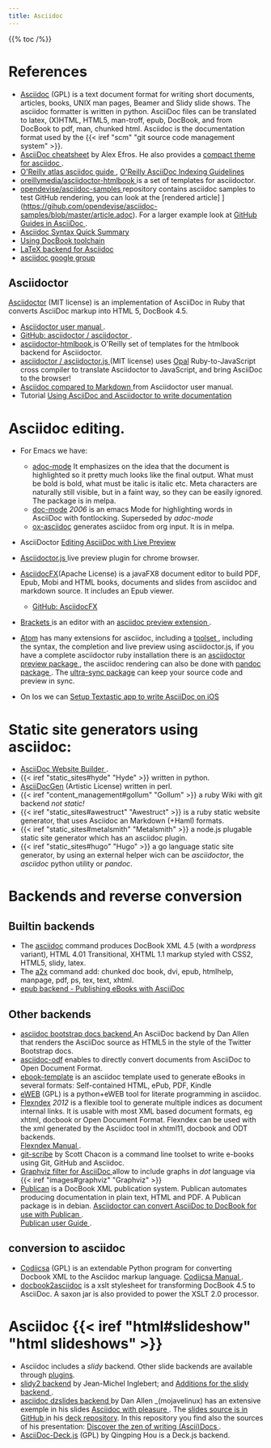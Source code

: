 ```yaml
---
title: Asciidoc
---
```


{{% toc /%}}

# References
-   [Asciidoc](http://www.methods.co.nz/asciidoc/) (GPL)
    is a text document format for writing short documents,
    articles, books, UNIX man pages, Beamer and Slidy slide shows.
    The asciidoc formatter is written in python.
    AsciiDoc files can be translated to latex, (X)HTML, HTML5,
    man-troff, epub, DocBook, and from DocBook to pdf, man, chunked
    html. Asciidoc is the documentation format used by the
    {{< iref "scm" "git source code management system" >}}.
-   [AsciiDoc cheatsheet](http://powerman.name/doc/asciidoc)
    by Alex Efros. He also provides a [compact theme for asciidoc
    ](http://powerman.name/download/asciidoc/).
-   [O'Reilly atlas asciidoc guide
    ](http://chimera.labs.oreilly.com/books/1230000000065/ch04.html),
    [O'Reilly AsciiDoc Indexing Guidelines
    ](http://chimera.labs.oreilly.com/books/1234000001578/ch02.html)
-   [oreillymedia/asciidoctor-htmlbook
    ](https://github.com/oreillymedia/asciidoctor-htmlbook) is a set of
    templates for asciidoctor.
-   [opendevise/asciidoc-samples
    ](https://github.com/opendevise/asciidoc-samples/blob/master/article.adoc)
    repository contains asciidoc samples to test GitHub rendering, you
    can look at the [rendered article]
    ](https://gihub.com/opendevise/asciidoc-samples/blob/master/article.adoc).
    For a larger example look at [GitHub Guides in AsciiDoc
    ](https://github.com/opendevise/github-guides-asciidoc).
-   [Asciidoc Syntax Quick Summary
    ](http://xpt.sourceforge.net/techdocs/nix/tool/asciidoc-syn/ascs01-AsciiDocMarkupSyntaxQuickSummary/)
-   [Using DocBook toolchain
    ](http://xpt.sourceforge.net/techdocs/nix/tool/asciidoc-usg/ascu04-UsingDocBooktoolchain/)
-   [LaTeX backend for Asciidoc
    ](http://www.methods.co.nz/asciidoc/latex-backend.html)
-   [asciidoc google group
    ](https://groups.google.com/forum/#!forum/asciidoc)

## Asciidoctor
[Asciidoctor](http://asciidoctor.org/) (MIT license)
is an implementation of AsciiDoc in Ruby that converts
AsciiDoc markup into HTML 5, DocBook 4.5.
-   [Asciidoctor user manual
    ](http://asciidoctor.org/docs/user-manual).
-   [GitHub: asciidoctor / asciidoctor
    ](https://github.com/asciidoctor/asciidoctor).
-   [asciidoctor-htmlbook
    ](https://github.com/oreillymedia/asciidoctor-htmlbook)
    is O'Reilly set of templates for the htmlbook backend for Asciidoctor.
-   [asciidoctor / asciidoctor.js
    ](https://github.com/asciidoctor/asciidoctor.js) (MIT license)
    uses [Opal](http://opalrb.org/) Ruby-to-JavaScript cross compiler
    to translate Asciidoctor to JavaScript, and
    bring AsciiDoc to the browser!
-   [Asciidoc compared to Markdown
    ](http://asciidoctor.org/docs/user-manual/#compared-to-markdown)
    from Asciidoctor user manual.
-   Tutorial [Using AsciiDoc and Asciidoctor to write documentation
    ](https://www.vogella.com/tutorials/AsciiDoc/article.html)

# Asciidoc editing.

-   For Emacs we have:
    -   [adoc-mode]( https://github.com/sensorflo/adoc-mode/wiki)
        It emphasizes on the idea that the document is highlighted so
        it pretty much looks like the final output. What must be bold
        is bold, what must be italic is italic etc.  Meta characters
        are naturally still visible, but in a faint way, so they can
        be easily ignored. The package is in melpa.
    -   [doc-mode](http://xpt.sourceforge.net/tools/doc-mode/) _2006_
        is an emacs Mode for highlighting words in AsciiDoc with fontlocking.
        Superseded by _adoc-mode_
    -   [ox-asciidoc]( https://github.com/yashi/org-asciidoc)
        generates asciidoc from org input. It is in melpa.

-   AsciiDoctor [Editing AsciiDoc with Live Preview
    ](http://asciidoctor.org/docs/editing-asciidoc-with-live-preview/)
-   [Asciidoctor.js
    ](https://chrome.google.com/webstore/detail/asciidoctorjs-live-previe/iaalpfgpbocpdfblpnhhgllgbdbchmia)
    live preview plugin for chrome browser.
-   [AsciidocFX](https://www.asciidocfx.com/)(Apache License)
    is a javaFX8 document editor to build PDF, Epub, Mobi and HTML
    books, documents and slides from asciidoc and markdown source. It
    includes an Epub viewer.
    -   [GitHub: AsciidocFX](https://github.com/asciidocfx/AsciidocFX)
-   [Brackets
    ](https://github.com/adobe/brackets/wiki/How-to-Use-Brackets)
    is an editor with an [asciidoc preview extension
    ](https://github.com/asciidoctor/brackets-asciidoc-preview).
-   [Atom](https://atom.io)
    has many extensions for asciidoc, including a [toolset
    ](https://atom.io/packages/asciidoc-assistant), including  the
    syntax, the completion and live preview using asciidoctor.js,
    if you have a complete asciidoctor ruby installation there is an
    [asciidoctor preview package
    ](https://atom.io/packages/asciidoctor-preview), the asciidoc
    rendering can also be done with [pandoc package
    ](https://atom.io/packages/pandoc).
    The [ultra-sync package](https://atom.io/packages/ultra-sync)
    can keep your source code and preview in sync.
-   On Ios we can [Setup Textastic app to write AsciiDoc on iOS
    ](https://www.makzan.net/2015/10/07/setup-textastic-app-to-write-asciidoc-on-ios/)

# Static site generators using asciidoc:
-   [AsciiDoc Website Builder
    ](http://awb.sourceforge.net/).
-   {{< iref "static_sites#hyde" "Hyde" >}} written in python.
-   [AsciiDocGen](http://dbixjcl.org/jcl/asciidocgen/asciidocgen.html)
    (Artistic License) written in perl.
-   {{< iref "content_management#gollum" "Gollum" >}}
    a ruby Wiki with git  backend  _not static!_
-   {{< iref "static_sites#awestruct" "Awestruct" >}} is a ruby static website
    generator, that uses Asciidoc an Markdown (+Haml) formats.
-   {{< iref "static_sites#metalsmith" "Metalsmith" >}} a node.js plugable static site
    generator which has an asciidoc plugin.
-   {{< iref "static_sites#hugo" "Hugo" >}} a go language static site generator, by
    using an external helper wich can be _asciidoctor_, the _asciidoc_ python utility or
    _pandoc_.

# Backends and reverse conversion
## Builtin backends
-   The [asciidoc](http://www.methods.co.nz/asciidoc/manpage.html)
    command produces DocBook XML 4.5 (with a _wordpress_ variant),
    HTML 4.01 Transitional, XHTML 1.1 markup styled with CSS2, HTML5,
    slidy, latex.
-   The [a2x](http://www.methods.co.nz/asciidoc/a2x.1.html)
    command add: chunked doc book, dvi, epub, htmlhelp, manpage, pdf,
    ps, tex, text, xhtml.
-   [epub backend - Publishing eBooks with AsciiDoc
    ](http://www.methods.co.nz/asciidoc/publishing-ebooks-with-asciidoc.html)

## Other backends
-   [asciidoc bootstrap docs backend
    ](https://github.com/mojavelinux/asciidoc-bootstrap-docs-backend)
    An AsciiDoc backend by Dan Allen that renders the AsciiDoc
    source as HTML5 in the style of the Twitter Bootstrap docs.
-   [asciidoc-odf](https://github.com/dagwieers/asciidoc-odf)
    enables to directly convert documents from AsciiDoc to
    Open Document Format.
-   [ebook-template](https://github.com/akosmasoftware/eBook-Template)
    is an asciidoc template used to generate eBooks in several formats:
    Self-contained HTML, ePub, PDF, Kindle
-   [eWEB](http://eweb.sourceforge.net/) (GPL)
    is a python+eWEB tool for literate programming in asciidoc.
-   [Flexndex](https://github.com/elextr/flexndex)
    _2012_
    is a flexible tool to generate multiple indices as document internal
    links. It is usable with most XML based document formats,
    eg xhtml, docbook or Open Document Format.
    Flexndex can be used with the xml generated by the Asciidoc tool
    in xhtml11, docbook and ODT backends.<br />
    [Flexndex Manual
    ](https://github.com/elextr/flexndex/blob/master/flexndex.asciidoc).
-   [git-scribe](https://github.com/schacon/git-scribe/)
    by Scott Chacon  is a  command line toolset to write e-books using Git, GitHub and Asciidoc.
-   [Graphviz filter for AsciiDoc
    ](http://asciidoc.org/asciidoc-graphviz-sample.html)
    allow to include graphs in _dot_ language via
    {{< iref "images#graphviz" "Graphviz" >}}
-   [Publican](https://fedorahosted.org/publican/)
    is a DocBook XML publication system. Publican automates producing
    documentation in  plain text, HTML and PDF. A Publican package is
    in debian.
    [Asciidoctor can convert AsciiDoc to DocBook for use with Publican
    ](https://github.com/asciidoctor/asciidoctor/wiki/Convert-Asciidoc-to-Docbook-for-use-with-Publican).<br />
    [Publican user Guide
    ](https://jfearn.fedorapeople.org/en-US/Publican/4.3/html/Users_Guide/index.html).

## conversion to asciidoc
-   [Codiicsa](https://github.com/elextr/codiicsa/) (GPL)
    is an extendable  Python program for converting Docbook XML
    to the Asciidoc markup language. [Codiicsa Manual
    ](https://github.com/elextr/codiicsa/blob/master/codiicsa.asciidoc).
-   [docbook2asciidoc](https://github.com/oreillymedia/docbook2asciidoc)
    is a xslt stylesheet for transforming DocBook 4.5 to AsciiDoc.
    A saxon jar is also provided to power the XSLT 2.0 processor.

# Asciidoc  {{< iref "html#slideshow" "html slideshows" >}}
-   Asciidoc includes a _slidy_ backend.
    Other slide backends are available through
    [plugins](http://www.methods.co.nz/asciidoc/plugins.html).
-   [slidy2 backend](http://code.google.com/p/asciidoc-slidy2-backend-plugin/)
    by Jean-Michel Inglebert; and [Additions for the slidy backend
    ](http://csrp.iut-blagnac.fr/jmiwebsite/home/index.html).
-   [asciidoc dzslides backend
    ](https://github.com/mojavelinux/asciidoc-dzslides-backend)
    by Dan Allen _(mojavelinux) has an extensive exemple in his slides
    [Asciidoc with pleasure
    ](http://mojavelinux.github.com/decks/asciidoc-with-pleasure/).
    The [slides source is in GitHub
    ](https://github.com/mojavelinux/decks/blob/master/asciidoc-with-pleasure/slides.asciidoc)
    in his [deck repository](https://github.com/mojavelinux/decks).
    In this repository you find also the sources of his presentation:
    [Discover the zen of writing (Ascii)Docs
    ](http://mojavelinux.github.io/decks/discover-zen-writing-asciidoc/cojugs201305/index.html).
-   [AsciiDoc-Deck.js](http://houqp.github.com/asciidoc-deckjs/) (GPL)
    by Qingping Hou is a Deck.js backend.



<!-- Local Variables: -->
<!-- mode: markdown -->
<!-- ispell-local-dictionary: "english" -->
<!-- End: -->
